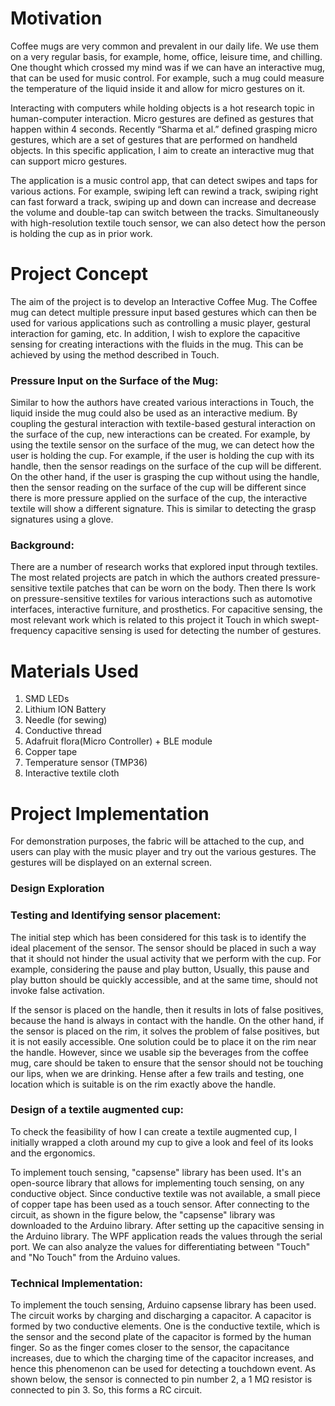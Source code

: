 <h1>Motivation</h1>
<p>Coffee mugs are very common and prevalent in our daily life. We use them on a very regular basis, for example, home, office, leisure time, and chilling. One thought which crossed my mind was if we can have an interactive mug, that can be used for music control. For example, such a mug could measure the temperature of the liquid inside it and allow for micro gestures on it.</p>

<p>Interacting with computers while holding objects is a hot research topic in human-computer interaction. Micro gestures are defined as gestures that happen within 4 seconds. Recently “Sharma et al.” defined grasping micro gestures, which are a set of gestures that are performed on handheld objects. In this specific application, I aim to create an interactive mug that can support micro gestures.</p>

<p>The application is a music control app, that can detect swipes and taps for various actions. For example, swiping left can rewind a track, swiping right can fast forward a track, swiping up and down can increase and decrease the volume and double-tap can switch between the tracks. Simultaneously with high-resolution textile touch sensor, we can also detect how the person is holding the cup as in prior work.</p>

<h1>Project Concept</h1>
<p>The aim of the project is to develop an Interactive Coffee Mug. The Coffee mug can detect multiple pressure input based gestures which can then be used for various applications such as controlling a music player, gestural interaction for gaming, etc.  In addition, I wish to explore the capacitive sensing for creating interactions with the fluids in the mug. This can be achieved by using the method described in Touch.</p>

<h3>Pressure Input on the Surface of the Mug:</h3>

<p>Similar to how the authors have created various interactions in Touch, the liquid inside the mug could also be used as an interactive medium. By coupling the gestural interaction with textile-based gestural interaction on the surface of the cup, new interactions can be created. For example, by using the textile sensor on the surface of the mug, we can detect how the user is holding the cup. For example, if the user is holding the cup with its handle, then the sensor readings on the surface of the cup will be different. On the other hand, if the user is grasping the cup without using the handle, then the sensor reading on the surface of the cup will be different since there is more pressure applied on the surface of the cup, the interactive textile will show a different signature. This is similar to detecting the grasp signatures using a glove.</p>

<h3>Background:</h3>

<p>There are a number of research works that explored input through textiles. The most related projects are patch in which the authors created pressure-sensitive textile patches that can be worn on the body. Then there Is work on pressure-sensitive textiles for various interactions such as automotive interfaces, interactive furniture, and prosthetics. For capacitive sensing, the most relevant work which is related to this project it Touch in which swept-frequency capacitive sensing is used for detecting the number of gestures.</p>

<h1>Materials Used</h1>

1. SMD LEDs 
2. Lithium ION Battery
3. Needle (for sewing)
4. Conductive thread
5. Adafruit flora(Micro Controller) + BLE module 
6. Copper tape
7. Temperature sensor (TMP36)
8. Interactive textile cloth

<h1>Project Implementation</h1>
<p>For demonstration purposes, the fabric will be attached to the cup, and users can play with the music player and try out the various gestures. The gestures will be displayed on an external screen.</p>

<h3>Design Exploration</h3>

<h3>Testing and Identifying sensor placement:</h3>

<p>The initial step which has been considered for this task is to identify the ideal placement of the sensor. The sensor should be placed in such a way that it should not hinder the usual activity that we perform with the cup. For example, considering the pause and play button, Usually, this pause and play button should be quickly accessible, and at the same time, should not invoke false activation.</p>

<p>  If the sensor is placed on the handle, then it results in lots of false positives, because the hand is always in contact with the handle. On the other hand, if the sensor is placed on the rim, it solves the problem of false positives, but it is not easily accessible. One solution could be to place it on the rim near the handle. However, since we usable sip the beverages from the coffee mug, care should be taken to ensure that the sensor should not be touching our lips, when we are drinking. Hense after a few trails and testing, one location which is suitable is on the rim exactly above the handle. </p>

<h3>Design of a textile augmented cup:</h3>
<p>To check the feasibility of how I can create a textile augmented cup, I initially wrapped a cloth around my cup to give a look and feel of its looks and the ergonomics.</p>

<p>To implement touch sensing, "capsense" library has been used. It's an open-source library that allows for implementing touch sensing, on any conductive object. Since conductive textile was not available, a small piece of copper tape has been used as a touch sensor. After connecting to the circuit, as shown in the figure below, the "capsense" library was downloaded to the Arduino library. After setting up the capacitive sensing in the Arduino library. The WPF application reads the values through the serial port. We can also analyze the values for differentiating between "Touch" and "No Touch" from the  Arduino values.</p>

<h3>Technical Implementation:</h3>

<p> To implement the touch sensing, Arduino capsense library has been used. The circuit works by charging and discharging a capacitor. A capacitor is formed by two conductive elements. One is the conductive textile, which is the sensor and the second plate of the capacitor is formed by the human finger. So as the finger comes closer to the sensor, the capacitance increases, due to which the charging time of the capacitor increases, and hence this phenomenon can be used for detecting a touchdown event. As shown below, the sensor is connected to pin number 2, a 1 MΩ resistor is connected to pin 3. So, this forms a RC circuit.</p>
